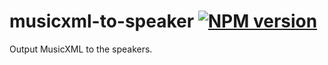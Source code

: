 # musicxml-to-speaker [![NPM version](http://img.shields.io/npm/v/musicxml-to-speaker.svg?style=flat-square)](https://www.npmjs.org/package/musicxml-to-speaker)

Output MusicXML to the speakers.

